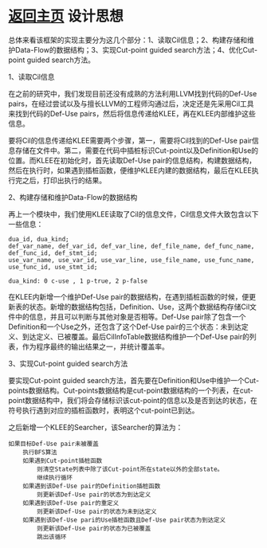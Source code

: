 [返回主页](../README.md)
设计思想
=========================
总体来看该框架的实现主要分为这几个部分：1、读取Cil信息；2、构建存储和维护Data-Flow的数据结构；3、实现Cut-point guided search方法；4、优化Cut-point guided search方法。

1、读取Cil信息

在之前的研究中，我们发现目前还没有成熟的方法利用LLVM找到代码的Def-Use pairs，在经过尝试以及与擅长LLVM的工程师沟通过后，决定还是先采用Cil工具来找到代码的Def-Use pairs，然后将信息传递给KLEE，再在KLEE内部维护这些信息。

要将Cil的信息传递给KLEE需要两个步骤，第一，需要将Cil找到的Def-Use pair信息存储在文件中。第二，需要在代码中插桩标识Cut-point以及Definition和Use的位置。而KLEE在初始化时，首先读取Def-Use pair的信息结构，构建数据结构，然后在执行时，如果遇到插桩函数，便维护KLEE内建的数据结构，最后在KLEE执行完之后，打印出执行的结果。

2、构建存储和维护Data-Flow的数据结构

再上一个模块中，我们使用KLEE读取了Cil的信息文件，Cil信息文件大致包含以下一些信息：
```
dua_id, dua_kind;
def_var_name, def_var_id, def_var_line, def_file_name, def_func_name, def_func_id, def_stmt_id; 
use_var_name, use_var_id, use_var_line, use_file_name, use_func_name, use_func_id, use_stmt_id;

dua_kind: 0 c-use , 1 p-true, 2 p-false

```
在KLEE内新增一个维护Def-Use pair的数据结构，在遇到插桩函数的时候，便更新表的状态。新增的数据结构包括，Definition、Use，这两个数据结构存储Cil文件中的信息，并且可以判断与其他对象是否相等。Def-Use pair除了包含一个Definition和一个Use之外，还包含了这个Def-Use pair的三个状态：未到达定义、到达定义、已被覆盖。最后CilInfoTable数据结构维护一个Def-Use pair的列表，作为程序最终的输出结果之一，并统计覆盖率。

3、实现Cut-point guided search方法

要实现Cut-point guided search方法，首先要在Definition和Use中维护一个Cut-points数据结构。Cut-points数据结构是cut-point数据结构的一个列表，在cut-point数据结构中，我们将会存储标识该cut-point的信息以及是否到达的状态，在符号执行遇到对应的插桩函数时，表明这个cut-point已到达。

之后新增一个KLEE的Searcher，该Searcher的算法为：
```
如果目标Def-Use pair未被覆盖
    执行BFS算法
    如果遇到Cut-point插桩函数
        则清空State列表中除了该Cut-point所在state以外的全部state。
        继续执行循环
    如果遇到该Def-Use pair的Definition插桩函数
        则更新该Def-Use pair的状态为到达定义
    如果遇到该Def-Use pair的重定义
        则更新该Def-Use pair的状态为未到达定义
    如果遇到该Def-Use pari的Use插桩函数且Def-Use pair状态为到达定义
        则更新该Def-Use pair的状态为已被覆盖
        跳出该循环

```